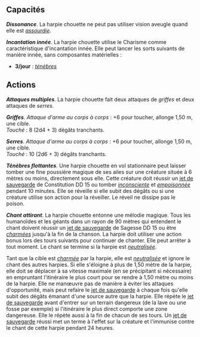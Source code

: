 ## Capacités
_**Dissonance**_. La harpie chouette ne peut pas utiliser vision aveugle quand elle est [_assourdie_](/gerer-la-sante-du-personnage/#assourdi).

_**Incantation innée**_. La harpie chouette utilise le Charisme comme caractéristique d'incantation innée. Elle peut lancer les sorts suivants de manière innée, sans composantes matérielles :
* **3/jour** : [_ténèbres_](/grimoire/tenebres/)

## Actions
_**Attaques multiples**_. La harpie chouette fait deux attaques de _griffes_ et deux attaques de _serres_.

_**Griffes**_. _Attaque d'arme au corps à corps_ : +6 pour toucher, allonge 1,50 m, une cible.  
_Touché_ : 8 (2d4 + 3) dégâts tranchants.

_**Serres**_. _Attaque d'arme au corps à corps_ : +6 pour toucher, allonge 1,50 m, une cible.  
_Touché_ : 10 (2d6 + 3) dégâts tranchants.

_**Ténèbres flottantes**_. Une harpie chouette en vol stationnaire peut laisser tomber une fine poussière magique de ses ailes sur une créature située à 6 mètres ou moins, directement sous elle. Cette créature doit réussir un [jet de sauvegarde](/utiliser-les-caracteristiques/#jets-de-sauvegarde) de Constitution DD 15 ou tomber [_inconsciente_](/gerer-la-sante-du-personnage/#inconscient) et [_empoisonnée_](/gerer-la-sante-du-personnage/#empoisonne) pendant 10 minutes. Elle se réveille si elle subit des dégâts ou si une créature utilise son action pour la réveiller. Le réveil ne dissipe pas le poison.

_**Chant attirant**_. La harpie chouette entonne une mélodie magique. Tous les humanoïdes et les géants dans un rayon de 90 mètres qui entendent le chant doivent réussir un [jet de sauvegarde](/utiliser-les-caracteristiques/#jets-de-sauvegarde) de Sagesse DD 15 ou être [_charmées_](/gerer-la-sante-du-personnage/#charme) jusqu'à la fin de la chanson. La harpie doit utiliser une action bonus lors des tours suivants pour continuer de chanter. Elle peut arrêter à tout moment. Le chant se termine si la harpie est [_neutralisée_](/gerer-la-sante-du-personnage/#neutralise).

Tant que la cible est [_charmée_](/gerer-la-sante-du-personnage/#charme) par la harpie, elle est [_neutralisée_](/gerer-la-sante-du-personnage/#neutralise) et ignore le chant des autres harpies. Si elle s'éloigne à plus de 1,50 mètre de la harpie, elle doit se déplacer à sa vitesse maximale (en se précipitant si nécessaire) en empruntant l'itinéraire le plus court pour se rendre à 1,50 mètre ou moins de la harpie. Elle ne manœuvre pas de manière à éviter les attaques d'opportunité, mais peut refaire le [jet de sauvegarde](/utiliser-les-caracteristiques/#jets-de-sauvegarde) à chaque fois qu'elle subit des dégâts émanant d'une source autre que la harpie. Elle répète le [jet de sauvegarde](/utiliser-les-caracteristiques/#jets-de-sauvegarde) avant d'entrer sur un terrain dangereux (de la lave ou une fosse par exemple) si l'itinéraire le plus direct comporte une zone dangereuse. Elle le répète aussi à la fin de chacun de ses tours. Un [jet de sauvegarde](/utiliser-les-caracteristiques/#jets-de-sauvegarde) réussi met un terme à l'effet sur la créature et l'immunise contre le chant de cette harpie pendant 24 heures.
